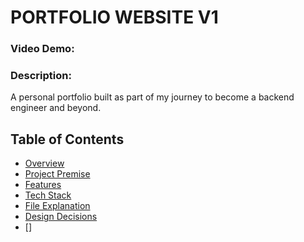 # PORTFOLIO WEBSITE V1

### Video Demo:

### Description:

A personal portfolio built as part of my journey to become a backend engineer and beyond.

## Table of Contents

- [Overview](#overview)
- [Project Premise](#project-premise)
- [Features](#features)
- [Tech Stack](#tech-stack)
- [File Explanation](#file-explanation)
- [Design Decisions](#design-decisions)
- []
